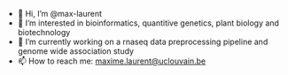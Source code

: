 - 👋 Hi, I’m @max-laurent
- 👀 I’m interested in bioinformatics, quantitive genetics, plant biology and biotechnology
- 🌱 I’m currently working on a rnaseq data preprocessing pipeline and genome wide association study
- 📫 How to reach me: maxime.laurent@uclouvain.be

<!---
max-laurent/max-laurent is a ✨ special ✨ repository because its `README.md` (this file) appears on your GitHub profile.
You can click the Preview link to take a look at your changes.
--->
